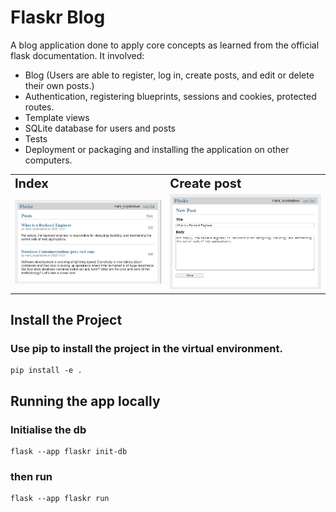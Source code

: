 # Flaskr Blog
A blog application done to apply core concepts as learned from the official flask documentation. It involved:

- Blog (Users are able to register, log in, create posts, and edit or delete their own posts.)
- Authentication, registering blueprints, sessions and cookies, protected routes.
- Template views
- SQLite database for users and posts
- Tests
- Deployment or packaging and installing the application on other computers.<br/>

<table border="0">
 <tr>
    <td><b style="font-size:20px">Index</b></td>
    <td><b style="font-size:20px">Create post</b></td>
 </tr>
 <tr>
    <td><img src="flaskr/img/index.jpg"/></td>
    <td><img src="flaskr/img/crete.jpg"/></td>
 </tr>
</table>

## Install the Project
### Use pip to install the project in the virtual environment.
    pip install -e .

## Running the app locally
### Initialise the db
    flask --app flaskr init-db
### then run
    flask --app flaskr run

